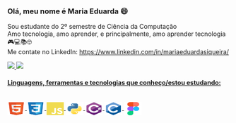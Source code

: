 ### Olá, meu nome é Maria Eduarda 😄

Sou estudante do 2º semestre de Ciência da Computação <br>
Amo tecnologia, amo aprender, e principalmente, amo aprender tecnologia 🎮💻📚🤓<br>
Me contate no LinkedIn: https://www.linkedin.com/in/mariaeduardasiqueira/<br>
<div>
  <a href="https://github.com/mariaEduarda-codes">
  <img height="180em" src="https://github-readme-stats.vercel.app/api?username=mariaEduarda-codes&show_icons=true&theme=dracula&include_all_commits=true&count_private=true"/>
  <img height="180em" src="https://github-readme-stats.vercel.app/api/top-langs/?username=mariaEduarda-codes&layout=compact&langs_count=7&theme=dracula"/>
</div>
  <h4>Linguagens, ferramentas e tecnologias que conheço/estou estudando:</h4>
<div style="display: inline_block"><br>
  <img align="center" alt="HTML" height="30" width="40" src="https://raw.githubusercontent.com/devicons/devicon/master/icons/html5/html5-original.svg">
  <img align="center" alt="CSS" height="30" width="40" src="https://raw.githubusercontent.com/devicons/devicon/master/icons/css3/css3-original.svg">
  <img align="center" alt="Javascript" height="30" width="40" src="https://raw.githubusercontent.com/devicons/devicon/master/icons/javascript/javascript-plain.svg">
  <img align="center" alt="Python" height="30" width="40" src="https://raw.githubusercontent.com/devicons/devicon/master/icons/python/python-original.svg">
  <img align="center" alt="Csharp" height="30" width="40" src="https://raw.githubusercontent.com/devicons/devicon/master/icons/csharp/csharp-original.svg">
  <img align="center" alt="C" height="30" width="40" src="https://raw.githubusercontent.com/devicons/devicon/master/icons/c/c-original.svg">
  <img align="center" alt="Figma" height="30" width="40" src="https://raw.githubusercontent.com/devicons/devicon/master/icons/figma/figma-original.svg">
</div>
  
  ##
